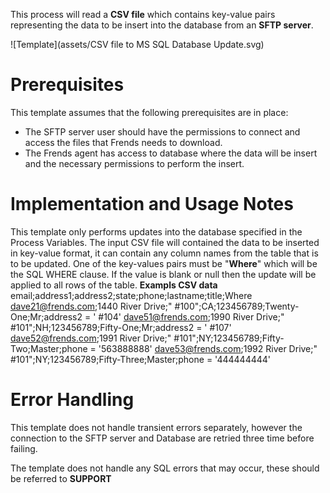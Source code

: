 This process will read a **CSV file** which contains key-value pairs representing the data to be insert into the database from an **SFTP server**. 



![Template](assets/CSV file to MS SQL Database Update.svg)

# Prerequisites

This template assumes that the following prerequisites are in place:

- The SFTP server user should have the permissions to connect and access 
  the files that Frends needs to download.
- The Frends agent has access to database where the data will be insert and the necessary permissions to perform the insert.

# Implementation and Usage Notes

This template only performs updates into the database specified in the Process Variables.
The input CSV file will contained the data to be inserted in key-value format, it can contain any column names from the table that is to be updated.
One of the key-values pairs must be "**Where**" which will be the SQL WHERE clause. If the value is blank or null then the update will be applied to all rows of the table.
**Exampls CSV data**
email;address1;address2;state;phone;lastname;title;Where
dave21@frends.com;1440 River Drive;" #100";CA;123456789;Twenty-One;Mr;address2 = ' #104'
dave51@frends.com;1990 River Drive;" #101";NH;123456789;Fifty-One;Mr;address2 = ' #107'
dave52@frends.com;1991 River Drive;" #101";NY;123456789;Fifty-Two;Master;phone = '563888888'
dave53@frends.com;1992 River Drive;" #101";NY;123456789;Fifty-Three;Master;phone = '444444444'


# Error Handling

This template does not handle transient errors separately, however the connection
to the SFTP server and Database are retried three time before failing.

The template does not handle any SQL errors that may occur, these should be referred to **SUPPORT**
